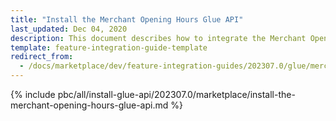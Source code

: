 ```yaml
---
title: "Install the Merchant Opening Hours Glue API"
last_updated: Dec 04, 2020
description: This document describes how to integrate the Merchant Opening Hours Glue API feature into a Spryker project.
template: feature-integration-guide-template
redirect_from:
  - /docs/marketplace/dev/feature-integration-guides/202307.0/glue/merchant-opening-hours-feature-integration.html
---
```


{% include pbc/all/install-glue-api/202307.0/marketplace/install-the-merchant-opening-hours-glue-api.md %} <!-- To edit, see /_includes/pbc/all/install-glue-api/202307.0/marketplace/install-the-merchant-opening-hours-glue-api.md -->
